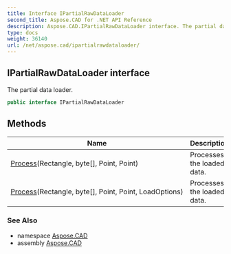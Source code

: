 ```yaml
---
title: Interface IPartialRawDataLoader
second_title: Aspose.CAD for .NET API Reference
description: Aspose.CAD.IPartialRawDataLoader interface. The partial data loader
type: docs
weight: 36140
url: /net/aspose.cad/ipartialrawdataloader/
---
```

## IPartialRawDataLoader interface

The partial data loader.

```csharp
public interface IPartialRawDataLoader
```

## Methods

| Name | Description |
| --- | --- |
| [Process](../../aspose.cad/ipartialrawdataloader/process/#process)(Rectangle, byte[], Point, Point) | Processes the loaded data. |
| [Process](../../aspose.cad/ipartialrawdataloader/process/#process_1)(Rectangle, byte[], Point, Point, LoadOptions) | Processes the loaded data. |

### See Also

* namespace [Aspose.CAD](../../aspose.cad/)
* assembly [Aspose.CAD](../../)


